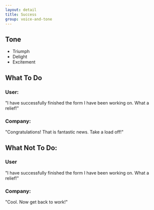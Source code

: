 ```yaml
---
layout: detail
title: Success
group: voice-and-tone
---
```


## Tone

* Triumph
* Delight
* Excitement

## What To Do

### User:

"I have successfully finished the form I have been working on. What a relief!"

### Company:

"Congratulations! That is fantastic news. Take a load off!"

## What Not To Do:

### User

"I have successfully finished the form I have been working on. What a relief!"

### Company:

"Cool. Now get back to work!" 